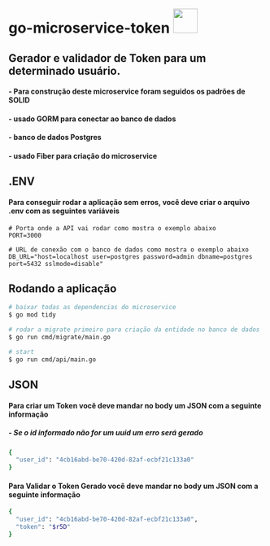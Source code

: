 # go-microservice-token <img src="https://cdn.jsdelivr.net/gh/devicons/devicon/icons/go/go-original.svg" height="48px" />

## Gerador e validador de Token para um determinado usuário.

#### - Para construção deste microservice foram seguidos os padrões de SOLID
#### - usado GORM para conectar ao banco de dados
#### - banco de dados Postgres
#### - usado Fiber para criação do microservice


## .ENV

#### Para conseguir rodar a aplicação sem erros, você deve criar o arquivo .env com as seguintes variáveis

```
# Porta onde a API vai rodar como mostra o exemplo abaixo
PORT=3000

# URL de conexão com o banco de dados como mostra o exemplo abaixo
DB_URL="host=localhost user=postgres password=admin dbname=postgres port=5432 sslmode=disable"
```


## Rodando a aplicação

```bash
# baixar todas as dependencias do microservice
$ go mod tidy

# rodar a migrate primeiro para criação da entidade no banco de dados
$ go run cmd/migrate/main.go

# start
$ go run cmd/api/main.go
```

## JSON

#### Para criar um Token você deve mandar no body um JSON com a seguinte informação
##### - Se o id informado não for um uuid um erro será gerado

```bash
{
  "user_id": "4cb16abd-be70-420d-82af-ecbf21c133a0"
}
```

#### Para Validar o Token  Gerado você deve mandar no body um JSON com a seguinte informação
```bash
{
  "user_id": "4cb16abd-be70-420d-82af-ecbf21c133a0",
  "token": "$r5D"
}
```
